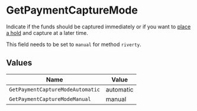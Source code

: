 # GetPaymentCaptureMode

Indicate if the funds should be captured immediately or if you want to [place a hold](https://docs.mollie.com/docs/place-a-hold-for-a-payment#/) 
and capture at a later time.

This field needs to be set to `manual` for method `riverty`.


## Values

| Name                             | Value                            |
| -------------------------------- | -------------------------------- |
| `GetPaymentCaptureModeAutomatic` | automatic                        |
| `GetPaymentCaptureModeManual`    | manual                           |